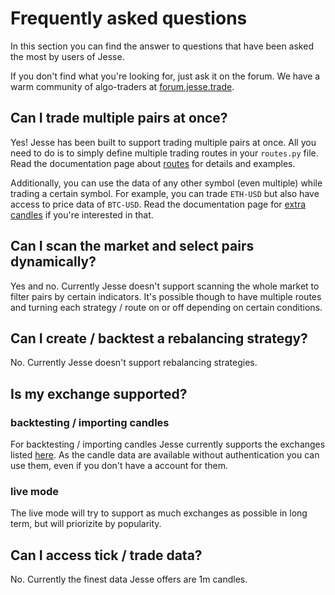 # Frequently asked questions 

In this section you can find the answer to questions that have been asked the most by users of Jesse.

If you don't find what you're looking for, just ask it on the forum. We have a warm community of algo-traders at [forum.jesse.trade](https://forum.jesse.trade).

## Can I trade multiple pairs at once? 

Yes! Jesse has been built to support trading multiple pairs at once. All you need to do is to simply define multiple trading routes in your `routes.py` file. Read the documentation page about [routes](/docs/routes.html#trading-multiple-routes) for details and examples.

Additionally, you can use the data of any other symbol (even multiple) while trading a certain symbol. For example, you can trade `ETH-USD` but also have access to price data of `BTC-USD`. Read the documentation page for [extra candles](/docs/routes.html#using-multiple-time-frames) if you're interested in that. 

## Can I scan the market and select pairs dynamically?

Yes and no. Currently Jesse doesn't support scanning the whole market to filter pairs by certain indicators. It's possible though to have multiple routes and turning each strategy / route on or off depending on certain conditions. 

## Can I create / backtest a rebalancing strategy?

No. Currently Jesse doesn't support rebalancing strategies.

## Is my exchange supported?

### backtesting / importing candles
For backtesting / importing candles Jesse currently supports the exchanges listed [here](https://docs.jesse.trade/docs/import-candles.html#supported-exchanges). As the candle data are available without authentication you can use them, even if you don't have a account for them. 

### live mode
The live mode will try to support as much exchanges as possible in long term, but will priorizite by popularity.

## Can I access tick / trade data?
No. Currently the finest data Jesse offers are 1m candles. 
